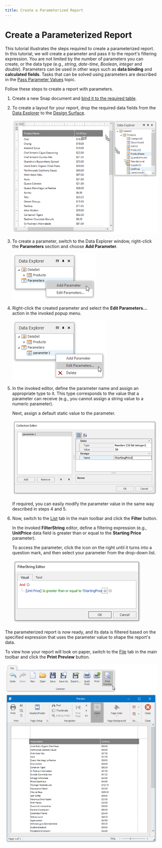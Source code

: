 ```yaml
---
title: Create a Parameterized Report
---
```

# Create a Parameterized Report
This tutorial illustrates the steps required to create a parameterized report. In this tutorial, we will create a parameter and pass it to the report's filtering expression. You are not limited by the number of parameters you can create, or the data type (e.g., _string_, _date-time_, _Boolean_, _integer_ and _double_). Parameters can be used in other ways such as **data binding** and **calculated fields**. Tasks that can be solved using parameters are described in the [Pass Parameter Values](../../../../interface-elements-for-desktop/articles/snap-reporting-engine/connect-to-data/pass-parameter-values.md) topic.

Follow these steps to create a report with parameters.
1. Create a new Snap document and [bind it to the required table](../../../../interface-elements-for-desktop/articles/snap-reporting-engine/connect-to-data/connect-a-document-to-a-data-source.md).
2. To create a layout for your report, drop the required data fields from the [Data Explorer](../../../../interface-elements-for-desktop/articles/snap-reporting-engine/graphical-user-interface/snap-application-elements/data-explorer.md) to the [Design Surface](../../../../interface-elements-for-desktop/articles/snap-reporting-engine/graphical-user-interface/snap-application-elements/design-surface.md).
	
	![Snap-Create-Report-with-Parameters-01](../../../images/Img18392.png)
3. To create a parameter, switch to the Data Explorer window, right-click the **Parameters** section and choose **Add Parameter**.
	
	![Snap_AddParameter](../../../images/Img18134.png)
4. Right-click the created parameter and select the **Edit Parameters...** action in the invoked popup menu.
	
	![Snap_EditParameters](../../../images/Img18146.png)
5. In the invoked editor, define the parameter name and assign an appropriate type to it. This type corresponds to the value that a parameter can receive (e.g., you cannot assign a string value to a numeric parameter).
	
	Next, assign a default static value to the parameter.
	
	![Snap_CollectionEditor](../../../images/Img18147.png)
	
	If required, you can easily modify the parameter value in the same way described in steps 4 and 5.
6. Now, switch to the [List](../../../../interface-elements-for-desktop/articles/snap-reporting-engine/graphical-user-interface/main-toolbar/data-tools-list.md) tab in the main toolbar and click the **Filter** button.
	
	In the invoked **FilterString** editor, define a filtering expression (e.g., **UnitPrice** data field is greater than or equal to the **Starting Price** parameter).
	
	To access the parameter, click the icon on the right until it turns into a question mark, and then select your parameter from the drop-down list.
	
	![Snap_FilterString](../../../images/Img18148.png)

The parameterized report is now ready, and its data is filtered based on the specified expression that uses the parameter value to shape the report's data.

To view how your report will look on paper, switch to the [File](../../../../interface-elements-for-desktop/articles/snap-reporting-engine/graphical-user-interface/main-toolbar/general-tools-file.md) tab in the main toolbar and click the **Print Preview** button.

![Snap_ReportWithParameter](../../../images/Img18149.png)